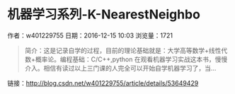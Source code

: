 # 机器学习系列-K-NearestNeighbo
作者：w401229755
日期：2016-12-15 10:03
浏览量：1721
> 简介：这是记录自学的过程，目前的理论基础就是：大学高等数学+线性代数+概率论。编程基础：C/C++,python 
在观看机器学习实战这本书，慢慢介入。相信有读过以上三门课的人完全可以开始自学机器学习了，当...

 链接：http://blog.csdn.net/w401229755/article/details/53649429

